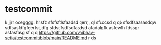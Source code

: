# testcommit
k
jjrr
oqegggg.
hhsfz
sfsfsfdsfaadsd  qerr,,  ql
sfcccsd q qb
sfsdfsaaaasdqw
sdfsasfdfgfeertss,dfg
sfdsdfsdfsdfasdsd
afadafgfk
asfewfh
fdssgr
asfasfasg
sf
  q q
https://github.com/vaibhav-setia/testcommit/blob/main/README.md
r
ds
